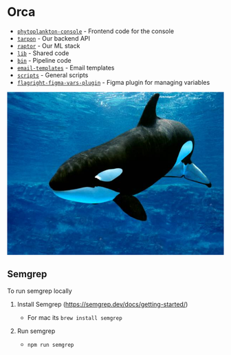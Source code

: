 # Orca

- [`phytoplankton-console`](https://github.com/flagright/orca/tree/main/phytoplankton-console) - Frontend code for the console
- [`tarpon`](https://github.com/flagright/orca/tree/main/tarpon) - Our backend API
- [`raptor`](https://github.com/flagright/orca/tree/main/raptor) - Our ML stack
- [`lib`](https://github.com/flagright/orca/tree/main/lib) - Shared code
- [`bin`](https://github.com/flagright/orca/tree/main/bin) - Pipeline code
- [`email-templates`](https://github.com/flagright/orca/tree/main/email-templates) - Email templates
- [`scripts`](https://github.com/flagright/orca/tree/main/scripts) - General scripts
- [`flagright-figma-vars-plugin`](https://github.com/flagright/orca/tree/main/flagright-figma-vars-plugin) - Figma plugin for managing variables

![orca](/resources/orca.jpeg)

## Semgrep

To run semgrep locally

1. Install Semgrep (https://semgrep.dev/docs/getting-started/)

   - For mac its `brew install semgrep`

2. Run semgrep
   - `npm run semgrep`

